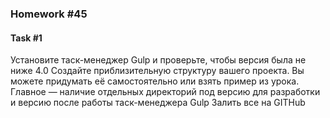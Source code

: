### Homework #45

#### Task #1
Установите таск-менеджер Gulp и проверьте, чтобы версия была не ниже 4.0
Создайте приблизительную структуру вашего проекта. Вы можете придумать её самостоятельно или взять пример из урока. Главное — наличие отдельных директорий под версию для разработки и версию после работы таск-менеджера Gulp
Залить все на GITHub
